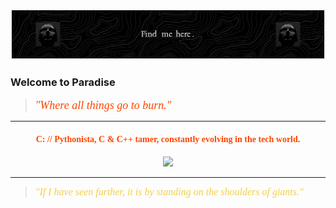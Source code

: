 [![Header](https://raw.githubusercontent.com/fireasescape/fireasescape/master/head_first.png "Header")](#)


### Welcome to Paradise

> <font face="serif" color="#FF4500" size="4">*"Where all things go to burn."*</font>

---

<h4 align="center">
  <samp style="font-family: Cursive; color: #FF4500;"> 
    C: // Pythonista, C & C++ tamer, constantly evolving in the tech world.  
  </samp>
</h4>

<p align="center">
  <img width="350" src="https://i.giphy.com/media/v1.Y2lkPTc5MGI3NjExcmVtenYzaWcxNmN6MndoNDFqaDZpMzk5aW0ybWwzMHZjd3QzOHVhayZlcD12MV9pbnRlcm5hbF9naWZfYnlfaWQmY3Q9Zw/3o6ZtcUf1D8jgdwt44/giphy.gif">
</p>

---

> <font face="serif" color="#F2CF4A" size="3">*"If I have seen further, it is by standing on the shoulders of giants."*</font>


